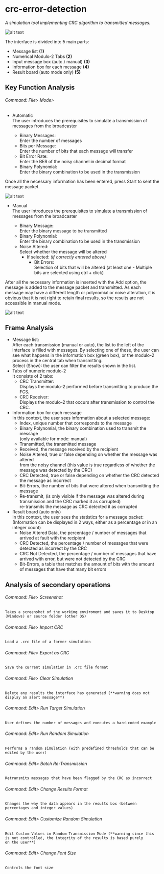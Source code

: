 # crc-error-detection
*A simulation tool implementing CRC algorithm to transmitted messages.*


![alt text](https://raw.githubusercontent.com/karakasis/crc-error-detection/master/readme-images/1.png)

The interface is divided into 5 main parts:
- Message list **(1)**
- Numerical Modulo-2 Tabs **(2)**
- Input message box (auto / manual) **(3)**
- Information box for each message **(4)**
- Result board (auto mode only) **(5)**




## Key Function Analysis

###### Command: *File> Mode>*
- Automatic  
  The user introduces the prerequisites to simulate a transmission of messages from the broadcaster
  
  - Binary Messages:  
    Enter the number of messages  
  - Bits per Message:  
    Enter the number of bits that each message will transfer  
  - Bit Error Rate:  
    Enter the BER of the noisy channel in decimal format  
  - Binary Polynomial:  
    Enter the binary combination to be used in the transmission

Once all the necessary information has been entered, press Start to sent the message packet.


![alt text](https://raw.githubusercontent.com/karakasis/crc-error-detection/master/readme-images/2.png)

- Manual  
  The user introduces the prerequisites to simulate a transmission of messages from the broadcaster
  
  - Binary Message:  
    Enter the binary message to be transmitted  
  - Binary Polynomial:  
    Enter the binary combination to be used in the transmission  
   - Noise Altered:  
     Select whether the message will be altered  
     - If selected: *(if correctly entered above)*  
       - Bit Errors:  
         Selection of bits that will be altered (at least one - Multiple bits are selected using ctrl + click)

After all the necessary information is inserted with the Add option, the message is added to the message packet and transmitted. As each message may have a different length or polynomial or noise alteration, it is obvious that it is not right to retain final results, so the results are not accessible in manual mode.

![alt text](https://raw.githubusercontent.com/karakasis/crc-error-detection/master/readme-images/3.png)

## Frame Analysis

  - Message list:  
    After each transmission (manual or auto), the list to the left of the interface is filled with messages. By selecting one of these,     the user can see what happens in the information box (green box), or the modulo-2 process in the central tab when transmitting.  
    Select (Show): the user can filter the results shown in the list.  
  - Tabs of numeric modulo-2  
    It consists of 2 tabs:  
    - CRC Transmitter:  
      Displays the modulo-2 performed before transmitting to produce the FCS.  
    - CRC Receiver:  
      Displays the modulo-2 that occurs after transmission to control the CRC.  
  - Information box for each message  
    In this context, the user sees information about a selected message:  
    - Index, unique number that corresponds to the message  
    - Binary Polynomial, the binary combination used to transmit the message  
      (only available for mode: manual)  
    - Transmitted, the transmitted message 
    - Received, the message received by the recipient  
    - Noise Altered, true or false depending on whether the message was altered  
      from the noisy channel (this value is true regardless of whether the message was detected by the CRC)  
    - CRC Detected, true or false depending on whether the CRC detected the message as incorrect  
    - Bit-Errors, the number of bits that were altered when transmitting the message  
    - Re-transmit, (is only visible if the message was altered during transmission and the CRC marked it as corrupted)  
      re-transmits the message as CRC detected it as corrupted  
  - Result board (auto only)  
    In this context, the user sees the statistics for a message packet:  
    (Information can be displayed in 2 ways, either as a percentage or in an integer count)  
    - Noise Altered Data, the percentage / number of messages that arrived at fault with the recipient  
    - CRC Detected, the percentage / number of messages that were detected as incorrect by the CRC  
    - CRC Not Detected, the percentage / number of messages that have arrived with error, but were not detected by the CRC  
    - Bit-Errors, a table that matches the amount of bits with the amount of messages that have that many bit errors  

## Analysis of secondary operations
###### Command: *File> Screenshot*  
    Takes a screenshot of the working enviroment and saves it to Desktop (Windows) or source folder (other OS)
###### Command: *File> Import CRC*  
    Load a .crc file of a former simulation
###### Command: *File> Export as CRC*  
    Save the current simulation in .crc file format
###### Command: *File> Clear Simulation*  
    Delete any results the interface has generated (**warning does not display an alert message**)
###### Command: *Edit> Run Target Simulation*  
    User defines the number of messages and executes a hard-coded example
###### Command: *Edit> Run Random Simulation*  
    Performs a random simulation (with predefined thresholds that can be edited by the user)
###### Command: *Edit> Batch Re-Transmission*  
    Retransmits messages that have been flagged by the CRC as incorrect
###### Command: *Edit> Change Results Format*  
    Changes the way the data appears in the results box (between percentages and integer values)
###### Command: *Edit> Customize Random Simulation*  
    Edit Custom Values in Random Transmission Mode (**warning since this is not controlled, the integrity of the results is based purely
    on the user**)
###### Command: *Edit> Change Font Size*  
    Controls the font size
